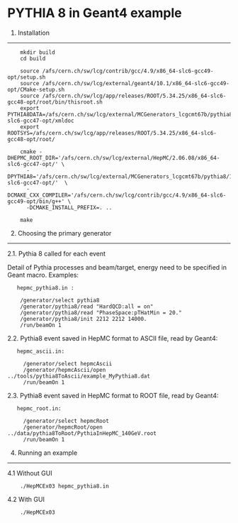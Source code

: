 PYTHIA 8 in Geant4 example
============

1. Installation
-------------------

        mkdir build
        cd build

        source /afs/cern.ch/sw/lcg/contrib/gcc/4.9/x86_64-slc6-gcc49-opt/setup.sh
        source /afs/cern.ch/sw/lcg/external/geant4/10.1/x86_64-slc6-gcc49-opt/CMake-setup.sh
        source /afs/cern.ch/sw/lcg/app/releases/ROOT/5.34.25/x86_64-slc6-gcc48-opt/root/bin/thisroot.sh
        export PYTHIA8DATA=/afs/cern.ch/sw/lcg/external/MCGenerators_lcgcmt67b/pythia8/186/x86_64-slc6-gcc47-opt/xmldoc
        export ROOTSYS=/afs/cern.ch/sw/lcg/app/releases/ROOT/5.34.25/x86_64-slc6-gcc48-opt/root/

        cmake -DHEPMC_ROOT_DIR='/afs/cern.ch/sw/lcg/external/HepMC/2.06.08/x86_64-slc6-gcc47-opt/' \
          -DPYTHIA8='/afs/cern.ch/sw/lcg/external/MCGenerators_lcgcmt67b/pythia8/186/x86_64-slc6-gcc47-opt/'  \
          -DCMAKE_CXX_COMPILER='/afs/cern.ch/sw/lcg/contrib/gcc/4.9/x86_64-slc6-gcc49-opt/bin/g++' \
          -DCMAKE_INSTALL_PREFIX=. ..

        make

2. Choosing the primary generator
-------------------

2.1. Pythia 8 called for each event

Detail of Pythia processes and beam/target, energy need to be specified in Geant macro. Examples:

       hepmc_pythia8.in :

        /generator/select pythia8
        /generator/pythia8/read "HardQCD:all = on"
        /generator/pythia8/read "PhaseSpace:pTHatMin = 20."
        /generator/pythia8/init 2212 2212 14000.
        /run/beamOn 1

2.2. Pythia8 event saved in HepMC format to ASCII file, read by Geant4:

       hepmc_ascii.in:

         /generator/select hepmcAscii
         /generator/hepmcAscii/open ../tools/pythia8ToAscii/example_MyPythia8.dat
         /run/beamOn 1

2.3. Pythia8 event saved in HepMC format to ROOT file, read by Geant4:

       hepmc_root.in:

         /generator/select hepmcRoot
         /generator/hepmcRoot/open ../data/pythia8ToRoot/PythiaInHepMC_140GeV.root
         /run/beamOn 1


4. Running an example
-------------------

4.1 Without GUI

        ./HepMCEx03 hepmc_pythia8.in

4.2 With GUI

        ./HepMCEx03
